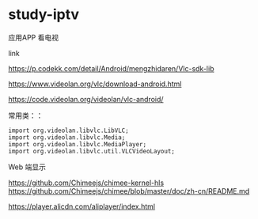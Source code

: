 # study-iptv #

应用APP 看电视



link 

https://p.codekk.com/detail/Android/mengzhidaren/Vlc-sdk-lib



https://www.videolan.org/vlc/download-android.html



https://code.videolan.org/videolan/vlc-android/



常用类：：

```
import org.videolan.libvlc.LibVLC;
import org.videolan.libvlc.Media;
import org.videolan.libvlc.MediaPlayer;
import org.videolan.libvlc.util.VLCVideoLayout;
```





Web 端显示

https://github.com/Chimeejs/chimee-kernel-hls
https://github.com/Chimeejs/chimee/blob/master/doc/zh-cn/README.md

https://player.alicdn.com/aliplayer/index.html